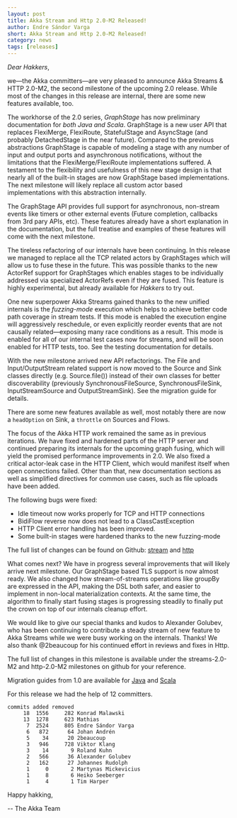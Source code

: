 ```yaml
---
layout: post
title: Akka Stream and Http 2.0-M2 Released!
author: Endre Sándor Varga
short: Akka Stream and Http 2.0-M2 Released!
category: news
tags: [releases]
---
```


*Dear Hakkers*,

we—the Akka committers—are very pleased to announce Akka Streams & HTTP 2.0-M2, the second milestone of the upcoming 2.0 release. While most of the changes in this release are internal, there are some new features available, too.

The workhorse of the 2.0 series, *GraphStage* has now preliminary documentation for *both Java and Scala*. GraphStage is a new user API that replaces FlexiMerge, FlexiRoute, StatefulStage and AsyncStage (and probably DetachedStage in the near future). Compared to the previous abstractions GraphStage is capable of modeling a stage with any number of input and output ports and asynchronous notifications, without the limitations that the FlexiMerge/FlexiRoute implementations suffered. A testament to the flexibility and usefulness of this new stage design is that nearly all of the built-in stages are now GraphStage based implementations. The next milestone will likely replace all custom actor based implementations with this abstraction internally.

The GraphStage API provides full support for asynchronous, non-stream events like timers or other external events (Future completion, callbacks from 3rd pary APIs, etc). These features already have a short explanation in the documentation, but the full treatise and examples of these features will come with the next milestone.

The tireless refactoring of our internals have been continuing. In this release we managed to replace all the TCP related actors by GraphStages which will allow us to fuse these in the future. This was possible thanks to the new ActorRef support for GraphStages which enables stages to be individually addressed via specialized ActorRefs even if they are fused. This feature is highly experimental, but already available for *Hakkers* to try out. 

One new superpower Akka Streams gained thanks to the new unified internals is the *fuzzing-mode* execution which helps to achieve better code path coverage in stream tests. If this mode is enabled the execution engine will aggressively reschedule, or even explicitly reorder events that are not causally related—exposing many race conditions as a result. This mode is enabled for all of our internal test cases now for streams, and will be soon enabled for HTTP tests, too. See the testing documentation for details.

With the new milestone arrived new API refactorings. The File and Input/OutputStream related support is now moved to the Source and Sink classes directly (e.g. Source.file()) instead of their own classes for better discoverability (previously SynchronousFileSource, SynchronousFileSink, InputStreamSource and OutputStreamSink). See the migration guide for details.

There are some new features available as well, most notably there are now a `headOption` on Sink, a `throttle` on Sources and Flows.

The focus of the Akka HTTP work remained the same as in previous iterations. We have fixed and hardened parts of the HTTP server and continued preparing its internals for the upcoming graph fusing, which will yield the promised performance improvements in 2.0. We also fixed a critical actor-leak case in the HTTP Client, which would manifest itself when open connections failed.
Other than that, new documentation sections as well as simplified directives for common use cases, such as file uploads have been added.

The following bugs were fixed:

 - Idle timeout now works properly for TCP and HTTP connections
 - BidiFlow reverse now does not lead to a ClassCastException
 - HTTP Client error handling has been improved.
 - Some built-in stages were hardened thanks to the new fuzzing-mode
 
The full list of changes can be found on Github: [stream](https://github.com/akka/akka/issues?q=milestone%3Astreams-2.0-M2+is%3Aclosed) and [http](https://github.com/akka/akka/issues?q=milestone%3Ahttp-2.0-M2+is%3Aclosed)

What comes next? We have in progress several improvements that will likely arrive next milestone. Our GraphStage based TLS support is now almost ready. We also changed how stream-of-streams operations like groupBy are expressed in the API, making the DSL both safer, and easier to implement in non-local materialization contexts. At the same time, the algorithm to finally start fusing stages is progressing steadily to finally put the crown on top of our internals cleanup effort.

We would like to give our special thanks and kudos to Alexander Golubev, who has been continuing to contribute a steady stream of new feature to Akka Streams while we were busy working on the internals. Thanks! We also thank @2beaucoup for his continued effort in reviews and fixes in Http.

The full list of changes in this milestone is available under the streams-2.0-M2 and http-2.0-M2 milestones on github for your reference.

Migration guides from 1.0 are available for
[Java](http://doc.akka.io/docs/akka-stream-and-http-experimental/2.0-M2/java/migration-guide-1.0-2.x-java.html)
and
[Scala](http://doc.akka.io/docs/akka-stream-and-http-experimental/2.0-M2/scala/migration-guide-1.0-2.x-scala.html)

For this release we had the help of 12 committers.

    commits added removed
         18  1556     282 Konrad Malawski
         13  1278     623 Mathias
          7  2524     805 Endre Sándor Varga
          6   872      64 Johan Andrén
          5    34      20 2beaucoup
          3   946     728 Viktor Klang
          3    14       9 Roland Kuhn
          2   566      36 Alexander Golubev
          2   162      27 Johannes Rudolph
          1     0       2 Martynas Mickevicius
          1     8       6 Heiko Seeberger
          1     4       1 Tim Harper

Happy hakking,

-- The Akka Team
